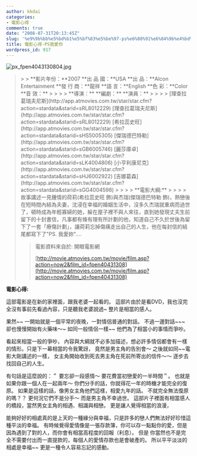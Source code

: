 ```yaml
---
author: kkdai
categories:
- 電影心得
comments: true
date: "2008-07-31T20:13:45Z"
slug: '%e9%9b%bb%e5%bd%b1%e5%bf%83%e5%be%97-ps%e6%88%91%e6%84%9b%e4%bd%a0'
title: 電影心得-PS我愛你
wordpress_id: 917
---
```


![px_fpen4043130804.jpg](http://static.flickr.com/3055/2718846627_da7feeeb77.jpg)

 

<blockquote>  
> 
> **影片年份：**2007         
**出 品 國：**USA         
**出 品：**Alcon Entertainment         
**發 行 商：**龍祥         
**語 言：**English         
**色 彩：**Color         
**音 效：**
> 
>    
> 
> **導演：** **編劇：** **演員：**
> 
>    
> 
> [理查拉葛瑞夫尼斯](http://app.atmovies.com.tw/star/star.cfm?action=stardata&starid=sRL8012229)         
[理查拉葛瑞夫尼斯](http://app.atmovies.com.tw/star/star.cfm?action=stardata&starid=sRL8012229)         
[希拉蕊史旺](http://app.atmovies.com.tw/star/star.cfm?action=stardata&starid=sHS5005305)         
[傑瑞德巴特勒](http://app.atmovies.com.tw/star/star.cfm?action=stardata&starid=sGB6005746)         
[麗莎庫卓](http://app.atmovies.com.tw/star/star.cfm?action=stardata&starid=sLK4004806)         
[小亨利康尼克](http://app.atmovies.com.tw/star/star.cfm?action=stardata&starid=sHJ6002922)         
[吉娜葛森](http://app.atmovies.com.tw/star/star.cfm?action=stardata&starid=sGG4004598)
> 
>    
> 
> **電影大綱:**
> 
>    
> 
> 故事講述一見鍾情的荷莉(希拉蕊史旺 飾)與杰瑞(傑瑞德巴特勒 飾)，熱戀後在短時間內結為夫妻，沈浸在幸福的婚姻生活中，沒多久杰瑞就重病而過世了，頓時成為年輕寡婦的她，躲在屋子裡不與人來往，直到她發現丈夫生前留下的十封書信，凡事都有條有理有所計劃的他，知道自己不久於世後為留下了一套「療傷計劃」，讓荷莉忘掉傷痛走出自己的人生，他在每封信的結尾都寫下了"PS. 我愛妳"....        

> 
>    
> 
> 電影資料來自於: 開眼電影網 
> 
>    
> 
> [http://movie.atmovies.com.tw/movie/film.asp?action=now2&film_id=fpen40431308](http://movie.atmovies.com.tw/movie/film.asp?action=now2&film_id=fpen40431308)         

> 
> </blockquote>

 

 

**電影心得:**

 

這部電影是在新的家裡面，跟我老婆一起看的。 這部片由於是看DVD，我也沒完全沒有事前先看過內容，只是聽我老婆說過~ 整片是相當的感人。


<!--more-->
  

果然~~ 一開始就是一個平常的夜晚，一對情侶普通的對話。 不過一邊對話~~~ 卻也慢慢開始有火藥味～~ 如同一般情侶一樣~~ 他們為了相當小的事情而爭吵。

 

看起來相當一般的爭吵， 內容與大綱就不必多加描述，想必許多情侶都會有一樣的情形。只是下一幕相當的令我驚訝， 竟然是男主角的告別會～ 之後就如同~~電影大剛講述的一樣， 女主角開始收到死去男主角在死前所寄出的信件～～ 逐步去找回自己的人生。

 

有句話是這麼說的：＂ 要忘卻一段感情～ 要花費當初戀愛的一半時間＂。 也就是如果你跟一個人在一起兩年～ 你們分手的話，你就得花一年的時機才能完全的復原。 如果是這樣的話，像男女主角他們這樣，相愛九年的話。 不就完全無法復原的嗎？？ 更何況它們不是分手～ 而是男主角不幸過世。 這部片子裡面有相當感人的橋段，當然男女主角的相遇、相識與相戀。 更是讓人覺得相當的浪漫，

 

能夠好好的相處真的是上天的一種緣分與幸福，只是許多的戀人們無法好好珍惜這種平淡的幸福。 有時候覺得愛情像是一張存款簿，你可以存一點點你的愛，但是因為遇到了對的人，而你會有相當高程度的回報（利息）。 但是 你當然也不是完全不需要付出而一直提款的，每個人的愛情存款也是會破產的。 所以平平淡淡的相處是幸福~~ 更是一種令人容易忘記的感動。
